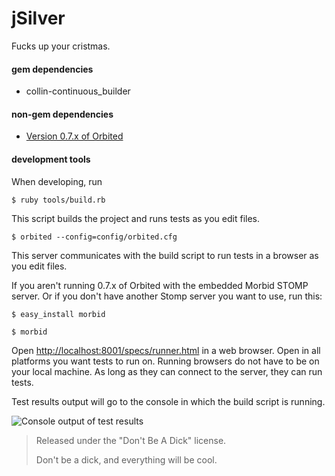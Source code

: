 jSilver
======================
Fucks up your cristmas.

#### gem dependencies
 * collin-continuous_builder
 
#### non-gem dependencies
 * [Version 0.7.x of Orbited](http://orbited.org/wiki/Installation)
 
#### development tools
When developing, run

`$ ruby tools/build.rb`

This script builds the project and runs tests as you edit files.

`$ orbited --config=config/orbited.cfg`

This server communicates with the build script to run tests in a browser as you edit files.

If you aren't running 0.7.x of Orbited with the embedded Morbid STOMP server. Or if you don't have another Stomp server you want to use, run this:

`$ easy_install morbid`

`$ morbid`
   
Open [http://localhost:8001/specs/runner.html](http://localhost:8001/specs/runner.html) in a web browser. Open in all platforms you want tests to run on.
Running browsers do not have to be on your local machine. As long as they can connect to the server, they can run tests.

Test results output will go to the console in which the build script is running.

![Console output of test results](http://img410.imageshack.us/img410/9114/screenshotwt7.png "Build Console")

> Released under the "Don't Be A Dick" license.
>
> Don't be a dick, and everything will be cool.
